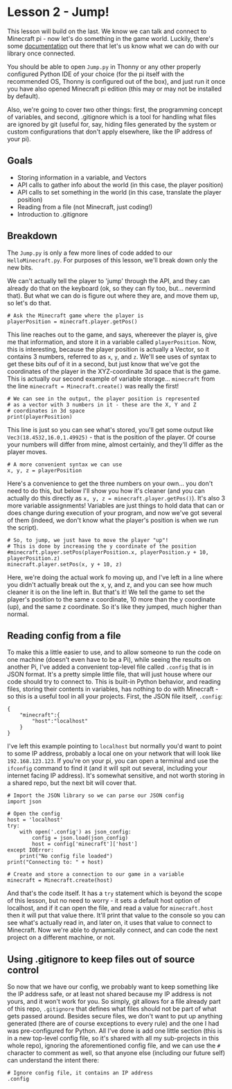 # Lesson 2 - Jump!
This lesson will build on the last.  We know we can talk and connect to Minecraft pi - now let's do something in the game world.  Luckily, there's some [documentation](https://pimylifeup.com/minecraft-pi-edition-api-reference/) out there that let's us know what we can do with our library once connected.

You should be able to open `Jump.py` in Thonny or any other properly configured Python IDE of your choice (for the pi itself with the recommended OS, Thonny is configured out of the box), and just run it once you have also opened Minecraft pi edition (this may or may not be installed by default).

Also, we're going to cover two other things: first, the programming concept of variables, and second, .gitignore which is a tool for handling what files are ignored by git (useful for, say, hiding files generated by the system or custom configurations that don't apply elsewhere, like the IP address of your pi).

## Goals
- Storing information in a variable, and Vectors
- API calls to gather info about the world (in this case, the player position)
- API calls to set something in the world (in this case, translate the player position)
- Reading from a file (not Minecraft, just coding!)
- Introduction to .gitignore

## Breakdown
The `Jump.py` is only a few more lines of code added to our `HelloMinecraft.py`.  For purposes of this lesson, we'll break down only the new bits.

We can't actually tell the player to 'jump' through the API, and they can already do that on the keyboard (ok, so they can fly too, but... nevermind that).  But what we can do is figure out where they are, and move them up, so let's do that.

```
# Ask the Minecraft game where the player is
playerPosition = minecraft.player.getPos()
```

This line reaches out to the game, and says, whereever the player is, give me that information, and store it in a variable called `playerPosition`.  Now, this is interesting, because the player position is actually a Vector, so it contains 3 numbers, referred to as `x`, `y`, and `z`.  We'll see uses of syntax to get these bits ouf of it in a second, but just know that we've got the coordinates of the player in the XYZ-coordinate 3d space that is the game.  This is actually our second example of variable storage... `minecraft` from the line `minecraft = Minecraft.create()` was really the first!

```
# We can see in the output, the player position is represented
# as a vector with 3 numbers in it - these are the X, Y and Z
# coordinates in 3d space
print(playerPosition)
```

This line is just so you can see what's stored, you'll get some output like `Vec3(18.4532,16.0,1.49925)` - that is the position of the player.  Of course your numbers will differ from mine, almost certainly, and they'll differ as the player moves.

```
# A more convenient syntax we can use
x, y, z = playerPosition
```

Here's a convenience to get the three numbers on your own... you don't need to do this, but below I'll show you how it's cleaner (and you can actually do this directly as `x, y, z = minecraft.player.getPos()`).  It's also 3 more variable assignments!  Variables are just things to hold data that can or does change during execution of your program, and now we've got several of them (indeed, we don't know what the player's position is when we run the script).

```
# So, to jump, we just have to move the player "up"!
# This is done by increasing the y coordinate of the position
#minecraft.player.setPos(playerPosition.x, playerPosition.y + 10, playerPosition.z)
minecraft.player.setPos(x, y + 10, z)
```

Here, we're doing the actual work fo moving up, and I've left in a line where you didn't actually break out the x, y, and z, and you can see how much cleaner it is on the line left in.  But that's it!  We tell the game to set the player's position to the same x coordinate, 10 more than the y coordinate (up), and the same z coordinate.  So it's like they jumped, much higher than normal.

## Reading config from a file
To make this a little easier to use, and to allow someone to run the code on one machine (doesn't even have to be a Pi), while seeing the results on another Pi, I've added a convenient top-level file called `.config` that is in JSON format.  It's a pretty simple little file, that will just house where our code should try to connect to.  This is built-in Python behavior, and reading files, storing their contents in variables, has nothing to do with Minecraft - so this is a useful tool in all your projects.  First, the JSON file itself, `.config`:

```
{
    "minecraft":{
        "host":"localhost"
    }
}
```
I've left this example pointing to `localhost` but normally you'd want to point to some IP address, probably a local one on your network that will look like `192.168.123.123`.  If you're on your pi, you can open a terminal and use the `ifconfig` command to find it (and it will spit out several, including your internet facing IP address).  It's somewhat sensitive, and not worth storing in a shared repo, but the next bit will cover that.

```
# Import the JSON library so we can parse our JSON config
import json

# Open the config
host = 'localhost'    
try:
    with open('.config') as json_config:
        config = json.load(json_config)
        host = config['minecraft']['host']
except IOError:
    print("No config file loaded")
print("Connecting to: " + host)

# Create and store a connection to our game in a variable
minecraft = Minecraft.create(host)
```

And that's the code itself.  It has a `try` statement which is beyond the scope of this lesson, but no need to worry - it sets a default host option of localhost, and if it can open the file, and read a value for `minecraft.host` then it will put that value there.  It'll print that value to the console so you can see what's actually read in, and later on, it uses that value to connect to Minecraft.  Now we're able to dynamically connect, and can code the next project on a different machine, or not.

## Using .gitignore to keep files out of source control

So now that we have our config, we probably want to keep something like the IP address safe, or at least not shared because my IP address is not yours, and it won't work for you.  So simply, git allows for a file already part of this repo, `.gitignore` that defines what files should not be part of what gets passed around.  Besides secure files, we don't want to put up anything generated (there are of course exceptions to every rule) and the one I had was pre-configured for Python.  All I've done is add one little section (this is in a new top-level config file, so it's shared with all my sub-projects in this whole repo), ignoring the aforementioned config file, and we can use the `#` character to comment as well, so that anyone else (including our future self) can understand the intent there:

```
# Ignore config file, it contains an IP address
.config
```